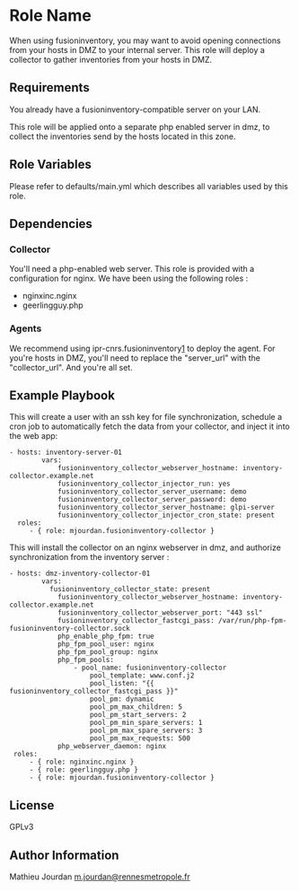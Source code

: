 Role Name
=========

When using fusioninventory, you may want to avoid opening connections from your hosts in DMZ to your internal server.
This role will deploy a collector to gather inventories from your hosts in DMZ.

Requirements
------------

You already have a fusioninventory-compatible server on your LAN.

This role will be applied onto a separate php enabled server in dmz, to collect the inventories send by the hosts located in this zone.


Role Variables
--------------

Please refer to defaults/main.yml which describes all variables used by this role.


Dependencies
------------

### Collector

You'll need a php-enabled web server. This role is provided with a configuration for nginx. We have been using the following roles :

- nginxinc.nginx
- geerlingguy.php

### Agents

We recommend using ipr-cnrs.fusioninventory[1] to deploy the agent. For you're hosts in DMZ, you'll need to replace the "server_url" with the "collector_url". And you're all set.

[1]: https://github.com/ipr-cnrs/fusioninventory


Example Playbook
----------------

This will create a user with an ssh key for file synchronization, schedule a cron job to automatically fetch the data from your collector, and inject it into the web app:

    - hosts: inventory-server-01
			vars:
				fusioninventory_collector_webserver_hostname: inventory-collector.example.net
				fusioninventory_collector_injector_run: yes
				fusioninventory_collector_server_username: demo
				fusioninventory_collector_server_password: demo
				fusioninventory_collector_server_hostname: glpi-server
				fusioninventory_collector_injector_cron_state: present
      roles:
         - { role: mjourdan.fusioninventory-collector }

This will install the collector on an nginx webserver in dmz, and authorize synchronization from the inventory server :

    - hosts: dmz-inventory-collector-01
			vars:
			  fusioninventory_collector_state: present
				fusioninventory_collector_webserver_hostname: inventory-collector.example.net
				fusioninventory_collector_webserver_port: "443 ssl"
				fusioninventory_collector_fastcgi_pass: /var/run/php-fpm-fusioninventory-collector.sock
				php_enable_php_fpm: true
				php_fpm_pool_user: nginx
				php_fpm_pool_group: nginx
				php_fpm_pools:
					- pool_name: fusioninventory-collector
						pool_template: www.conf.j2
						pool_listen: "{{ fusioninventory_collector_fastcgi_pass }}"
						pool_pm: dynamic
						pool_pm_max_children: 5
						pool_pm_start_servers: 2
						pool_pm_min_spare_servers: 1
						pool_pm_max_spare_servers: 3
						pool_pm_max_requests: 500
				php_webserver_daemon: nginx
     roles:
         - { role: nginxinc.nginx }
         - { role: geerlingguy.php }
         - { role: mjourdan.fusioninventory-collector }


License
-------

GPLv3


Author Information
------------------

Mathieu Jourdan <m.jourdan@rennesmetropole.fr>
